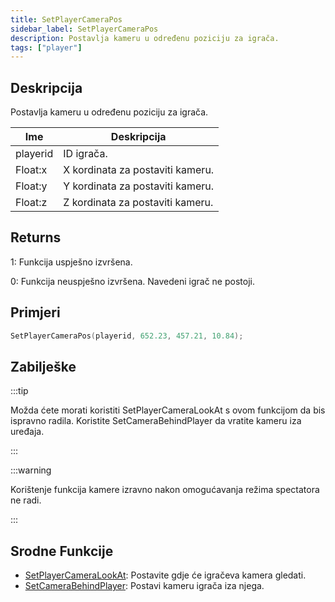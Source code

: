 ```yaml
---
title: SetPlayerCameraPos
sidebar_label: SetPlayerCameraPos
description: Postavlja kameru u određenu poziciju za igrača.
tags: ["player"]
---
```


## Deskripcija

Postavlja kameru u određenu poziciju za igrača.

| Ime      | Deskripcija                      |
| -------- | -------------------------------- |
| playerid | ID igrača.                       |
| Float:x  | X kordinata za postaviti kameru. |
| Float:y  | Y kordinata za postaviti kameru. |
| Float:z  | Z kordinata za postaviti kameru. |

## Returns

1: Funkcija uspješno izvršena.

0: Funkcija neuspješno izvršena. Navedeni igrač ne postoji.

## Primjeri

```c
SetPlayerCameraPos(playerid, 652.23, 457.21, 10.84);
```

## Zabilješke

:::tip

Možda ćete morati koristiti SetPlayerCameraLookAt s ovom funkcijom da bis ispravno radila. Koristite SetCameraBehindPlayer da vratite kameru iza uređaja.

:::

:::warning

Korištenje funkcija kamere izravno nakon omogućavanja režima spectatora ne radi.

:::

## Srodne Funkcije

- [SetPlayerCameraLookAt](SetPlayerCameraLookAt): Postavite gdje će igračeva kamera gledati.
- [SetCameraBehindPlayer](SetCameraBehindPlayer): Postavi kameru igrača iza njega.
